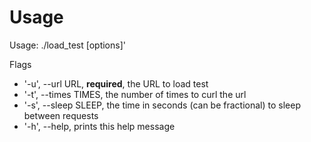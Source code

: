 # Usage

Usage: ./load_test [options]'

Flags
- '-u', --url URL, **required**, the URL to load test
- '-t', --times TIMES, the number of times to curl the url
- '-s', --sleep SLEEP, the time in seconds (can be fractional) to sleep between requests
- '-h', --help, prints this help message
